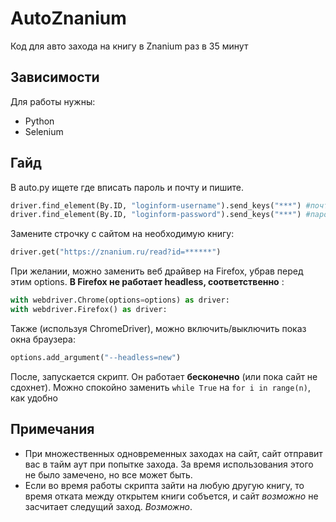 # AutoZnanium
Код для авто захода на книгу в Znanium раз в 35 минут
## Зависимости
Для работы нужны:
- Python
- Selenium
## Гайд
В auto.py ищете где вписать пароль и почту и пишите.
```python
driver.find_element(By.ID, "loginform-username").send_keys("***") #почта
driver.find_element(By.ID, "loginform-password").send_keys("***") #пароль
```
Замените строчку с сайтом на необходимую книгу:
```python
driver.get("https://znanium.ru/read?id=******")
```
При желании, можно заменить веб драйвер на Firefox, убрав перед этим options. **В Firefox не работает headless, соответственно** :
```python
with webdriver.Chrome(options=options) as driver:
with webdriver.Firefox() as driver:
```
Также (используя ChromeDriver), можно включить/выключить показ окна браузера:
```python
options.add_argument("--headless=new")
```
После, запускается скрипт. Он работает **бесконечно** (или пока сайт не сдохнет). Можно спокойно заменить `while True` на `for i in range(n)`, как удобно
## Примечания
- При множественных одновременных заходах на сайт, сайт отправит вас в тайм аут при попытке захода. За время использования этого не было замечено, но все может быть.
- Если во время работы скрипта зайти на любую другую книгу, то время отката между открытем книги собъется, и сайт *возможно* не засчитает следущий заход. *Возможно*.
